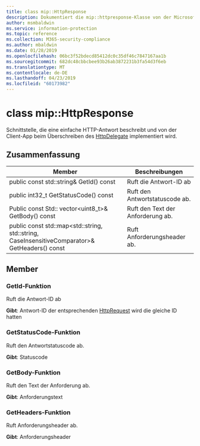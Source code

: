 ```yaml
---
title: class mip::HttpResponse
description: Dokumentiert die mip::httpresponse-Klasse von der Microsoft Information Protection (MIP) SDK.
author: msmbaldwin
ms.service: information-protection
ms.topic: reference
ms.collection: M365-security-compliance
ms.author: mbaldwin
ms.date: 01/28/2019
ms.openlocfilehash: 06bc3f52bdecd85412dc0c35df46c7847167aa1b
ms.sourcegitcommit: 682dc48cbbcbee93b26ab3872231b3fa54d3f6eb
ms.translationtype: MT
ms.contentlocale: de-DE
ms.lasthandoff: 04/23/2019
ms.locfileid: "60173982"
---
```

# <a name="class-miphttpresponse"></a>class mip::HttpResponse 
Schnittstelle, die eine einfache HTTP-Antwort beschreibt und von der Client-App beim Überschreiben des [HttpDelegate](class_mip_httpdelegate.md) implementiert wird.
  
## <a name="summary"></a>Zusammenfassung
 Member                        | Beschreibungen                                
--------------------------------|---------------------------------------------
public const std::string& GetId() const  |  Ruft die Antwort-ID ab
public int32_t GetStatusCode() const  |  Ruft den Antwortstatuscode ab.
Public const Std:: vector\<uint8_t\>& GetBody() const  |  Ruft den Text der Anforderung ab.
public const std::map\<std::string, std::string, CaseInsensitiveComparator\>& GetHeaders() const  |  Ruft Anforderungsheader ab.
  
## <a name="members"></a>Member
  
### <a name="getid-function"></a>GetId-Funktion
Ruft die Antwort-ID ab

  
**Gibt**: Antwort-ID der entsprechenden [HttpRequest](class_mip_httprequest.md) wird die gleiche ID hatten
  
### <a name="getstatuscode-function"></a>GetStatusCode-Funktion
Ruft den Antwortstatuscode ab.

  
**Gibt**: Statuscode
  
### <a name="getbody-function"></a>GetBody-Funktion
Ruft den Text der Anforderung ab.

  
**Gibt**: Anforderungstext
  
### <a name="getheaders-function"></a>GetHeaders-Funktion
Ruft Anforderungsheader ab.

  
**Gibt**: Anforderungsheader